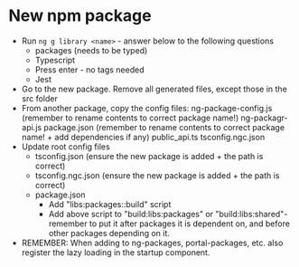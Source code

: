 # New npm package

- Run `ng g library <name>` - answer below to the following questions
    - packages (needs to be typed)
    - Typescript
    - Press enter - no tags needed
    - Jest
- Go to the new package. Remove all generated files, except those in the src folder
- From another package, copy the config files:
    ng-package-config.js (remember to rename contents to correct package name!)
    ng-packagr-api.js
    package.json (remember to rename contents to correct package name! + add dependencies if any)
    public_api.ts
    tsconfig.ngc.json
- Update root config files
    - tsconfig.json (ensure the new package is added + the path is correct)
    - tsconfig.ngc.json (ensure the new package is added + the path is correct)
    - package.json 
        - Add  "libs:packages:<name>:build" script
        - Add above script to "build:libs:packages" or "build:libs:shared"- remember to put it after packages it is dependent on, and before other packages depending on it.
- REMEMBER: When adding to ng-packages, portal-packages, etc. also register the lazy loading in the startup component.